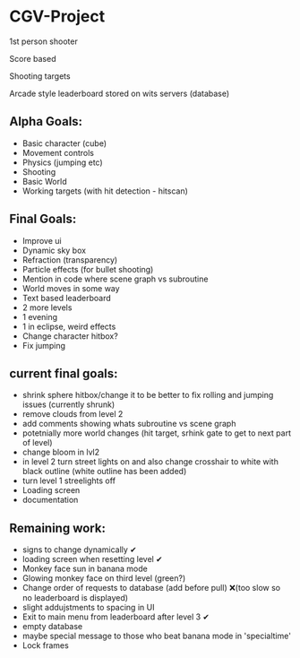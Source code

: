 # CGV-Project
1st person shooter

Score based

Shooting targets

Arcade style leaderboard stored on wits servers (database)

## Alpha Goals:
- Basic character (cube)
- Movement controls
- Physics (jumping etc)
- Shooting
- Basic World
- Working targets (with hit detection - hitscan)


## Final Goals:
- Improve ui
- Dynamic sky box
- Refraction (transparency)
- Particle effects (for bullet shooting)
- Mention in code where scene graph vs subroutine
- World moves in some way
- Text based leaderboard
- 2 more levels
- 1 evening
- 1 in eclipse, weird effects
- Change character hitbox?
- Fix jumping


## current final goals:
- shrink sphere hitbox/change it to be better to fix rolling and jumping issues (currently shrunk)
- remove clouds from level 2
- add comments showing whats subroutine vs scene graph
- potetnially more world changes (hit target, srhink gate to get to next part of level)
- change bloom in lvl2
- in level 2 turn street lights on and also change crosshair to white with black outline (white outline has been added)
- turn level 1 streelights off
- Loading screen
- documentation


## Remaining work:
- signs to change dynamically ✔
- loading screen when resetting level ✔
- Monkey face sun in banana mode
- Glowing monkey face on third level (green?)
- Change order of requests to database (add before pull) ❌(too slow so no leaderboard is displayed)
- slight addujstments to spacing in UI
- Exit to main menu from leaderboard after level 3 ✔
- empty database
- maybe special message to those who beat banana mode in 'specialtime'
- Lock frames 

